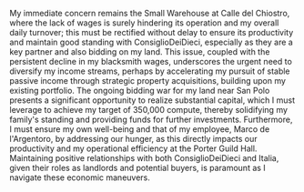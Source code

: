 My immediate concern remains the Small Warehouse at Calle del Chiostro, where the lack of wages is surely hindering its operation and my overall daily turnover; this must be rectified without delay to ensure its productivity and maintain good standing with ConsiglioDeiDieci, especially as they are a key partner and also bidding on my land. This issue, coupled with the persistent decline in my blacksmith wages, underscores the urgent need to diversify my income streams, perhaps by accelerating my pursuit of stable passive income through strategic property acquisitions, building upon my existing portfolio. The ongoing bidding war for my land near San Polo presents a significant opportunity to realize substantial capital, which I must leverage to achieve my target of 350,000 compute, thereby solidifying my family's standing and providing funds for further investments. Furthermore, I must ensure my own well-being and that of my employee, Marco de l'Argentoro, by addressing our hunger, as this directly impacts our productivity and my operational efficiency at the Porter Guild Hall. Maintaining positive relationships with both ConsiglioDeiDieci and Italia, given their roles as landlords and potential buyers, is paramount as I navigate these economic maneuvers.
